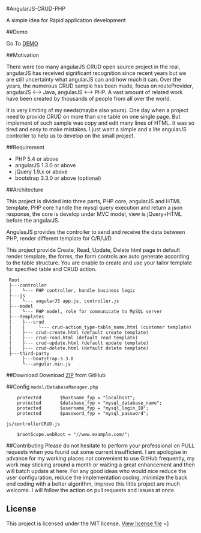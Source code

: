#AngularJS-CRUD-PHP

A simple idea for Rapid application development

##Demo

Go To [DEMO](http://kb.acgni.net/create.html)

##Motivation

There were too many angularJS CRUD open source project in the real, angularJS has received significant recognition since recent years but we are still uncertainty what angularJS can and how much it can. Over the years, the numerous CRUD sample has been made, focus on routeProvider, angularJS <--> Java, angularJS <--> PHP. A vast amount of related work have been created by thousands of people from all over the world.

It is very limiting of my needs(maybe also yours). One day when a project need to provide CRUD on more than one table on one single page. But implement of such sample was copy and edit many lines of HTML. It was so tired and easy to make mistakes. I just want a simple and a lite angularJS controller to help us to develop on the small project.

<!--
##Features

- easy to provide Create, Read, Update Delete functions with a signal <crud> tag
- 
-->

##Requirement

- PHP 5.4 or above
- angularJS 1.3.0 or above
- jQuery 1.9.x or above
- bootstrap 3.3.0 or above (optional)

##Architecture

This project is divided into three parts, PHP core, angularJS and HTML template. PHP core handle the mysql query execution and return a json response, the core is develop under MVC model, view is jQuery+HTML before the angularJS.

AngulasJS provides the controller to send and receive the data between PHP, render different template for C/R/U/D. 

This project provide Create, Read, Update, Delete html page in default render template, the forms, the form controls are auto generate according to the table structure. You are enable to create and use your tailor template for specified table and CRUD action.

```
 Root
 ├---controller
 |    └--- PHP controller, handle business logic
 ├---js
 |    └--- angularJS app.js, controller.js
 ├---model
 |    └--- PHP model, role for communicate to MySQL server
 ├---Templates
 |    ├---crud
 |    |     └--- crud-action_type-table_name.html (customer template)
 |    ├--- crud-create.html (default create template)
 |    ├--- crud-read.html (default read template)
 |    ├--- crud-update.html (default update template)
 |    ├--- crud-delete.html (default delete template)
 ├---third-party
      ├---bootstrap-3.3.0
      └---angular.min.js
```

##Download
Download [ZIP](https://github.com/keithbox/AngularJS-CRUD-PHP/archive/master.zip) from GitHub

##Config
`model/DatabaseManager.php`
```
    protected		$hostname_fyp = "localhost";
    protected		$database_fyp = "mysql_database_name";
    protected		$username_fyp = "mysql_login_ID";
    protected		$password_fyp = "mysql_password";
```
`js/controllerCRUD.js`
```
    $rootScope.webRoot = "//www.example.com/";
```

##Contributing
Please do not hesitate to perform your professional on PULL requests when you found out some current insufficient. I am  apologise in advance for my working places not convenient to use GitHub frequently, my work may sticking around a month or waiting a great enhancement and then will batch update at here. For any good ideas who would nice reduce the user configuration, reduce the implementation coding, minimize the back end coding with a better algorithm, improve this little project are much welcome. I will follow the action on pull requests and issues at once.

## License
This project is licensed under the MIT license. [View license file](https://github.com/keithbox/AngularJS-CRUD-PHP/blob/master/LICENSE)
=]
